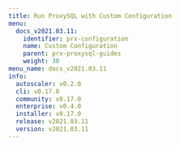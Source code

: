 ```yaml
---
title: Run ProxySQL with Custom Configuration
menu:
  docs_v2021.03.11:
    identifier: prx-configuration
    name: Custom Configuration
    parent: prx-proxysql-guides
    weight: 30
menu_name: docs_v2021.03.11
info:
  autoscaler: v0.2.0
  cli: v0.17.0
  community: v0.17.0
  enterprise: v0.4.0
  installer: v0.17.0
  release: v2021.03.11
  version: v2021.03.11
---
```


